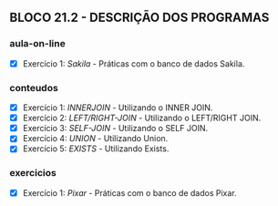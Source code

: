 ## BLOCO 21.2 - DESCRIÇÃO DOS PROGRAMAS

### aula-on-line
- [x] Exercício 1: _Sakila_ - Práticas com o banco de dados Sakila.

### conteudos
- [x] Exercício 1: _INNERJOIN_ - Utilizando o INNER JOIN.
- [x] Exercício 2: _LEFT/RIGHT-JOIN_ - Utilizando o LEFT/RIGHT JOIN.
- [x] Exercício 3: _SELF-JOIN_ - Utilizando o SELF JOIN.
- [x] Exercício 4: _UNION_ - Utilizando Union.
- [x] Exercício 5: _EXISTS_ - Utilizando Exists.

### exercicios
- [x] Exercício 1: _Pixar_ - Práticas com o banco de dados Pixar.
